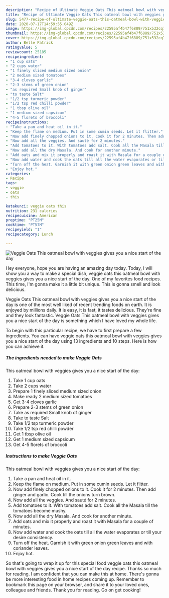 ```yaml
---
description: "Recipe of Ultimate Veggie Oats This oatmeal bowl with veggies gives you a nice start of the day"
title: "Recipe of Ultimate Veggie Oats This oatmeal bowl with veggies gives you a nice start of the day"
slug: 5477-recipe-of-ultimate-veggie-oats-this-oatmeal-bowl-with-veggies-gives-you-a-nice-start-of-the-day
date: 2020-07-17T14:59:55.049Z
image: https://img-global.cpcdn.com/recipes/22595af4b47f6889/751x532cq70/veggie-oats-this-oatmeal-bowl-with-veggies-gives-you-a-nice-start-of-the-day-recipe-main-photo.jpg
thumbnail: https://img-global.cpcdn.com/recipes/22595af4b47f6889/751x532cq70/veggie-oats-this-oatmeal-bowl-with-veggies-gives-you-a-nice-start-of-the-day-recipe-main-photo.jpg
cover: https://img-global.cpcdn.com/recipes/22595af4b47f6889/751x532cq70/veggie-oats-this-oatmeal-bowl-with-veggies-gives-you-a-nice-start-of-the-day-recipe-main-photo.jpg
author: Belle Patrick
ratingvalue: 5
reviewcount: 25185
recipeingredient:
- "1 cup oats"
- "2 cups water"
- "1 finely sliced medium sized onion"
- "2 medium sized tomatoes"
- "3-4 cloves garlic"
- "2-3 stems of green onion"
- "as required Small knob of ginger"
- "to taste Salt"
- "1/2 tsp turmeric powder"
- "1/2 tsp red chilli powder"
- "1 tbsp olive oil"
- "1 medium sized capsicum"
- "4-5 florets of broccoli"
recipeinstructions:
- "Take a pan and heat oil in it."
- "Keep the flame on medium. Put in some cumin seeds. Let it flitter."
- "Now add finely chopped onions to it. Cook it for 2 minutes. Then add ginger and garlic. Cook till the onions turn brown."
- "Now add all the veggies. And sauté for 2 minutes."
- "Add tomatoes to it. With tomatoes add salt. Cook all the Masala till the tomatoes become mushy."
- "Now add all the dry Masala. And cook for another minute."
- "Add oats and mix it properly and roast it with Masala for a couple of minutes."
- "Now add water and cook the oats till all the water evaporates or till your desire consistency."
- "Turn off the heat. Garnish it with green onion green leaves and with coriander leaves."
- "Enjoy hot."
categories:
- Recipe
tags:
- veggie
- oats
- this

katakunci: veggie oats this 
nutrition: 231 calories
recipecuisine: American
preptime: "PT25M"
cooktime: "PT57M"
recipeyield: "1"
recipecategory: Lunch

---
```



![Veggie Oats
This oatmeal bowl with veggies gives you a nice start of the day](https://img-global.cpcdn.com/recipes/22595af4b47f6889/751x532cq70/veggie-oats-this-oatmeal-bowl-with-veggies-gives-you-a-nice-start-of-the-day-recipe-main-photo.jpg)

Hey everyone, hope you are having an amazing day today. Today, I will show you a way to make a special dish, veggie oats
this oatmeal bowl with veggies gives you a nice start of the day. One of my favorites food recipes. This time, I'm gonna make it a little bit unique. This is gonna smell and look delicious.



Veggie Oats
This oatmeal bowl with veggies gives you a nice start of the day is one of the most well liked of recent trending foods on earth. It is enjoyed by millions daily. It is easy, it is fast, it tastes delicious. They're fine and they look fantastic. Veggie Oats
This oatmeal bowl with veggies gives you a nice start of the day is something which I have loved my whole life.


To begin with this particular recipe, we have to first prepare a few ingredients. You can have veggie oats
this oatmeal bowl with veggies gives you a nice start of the day using 13 ingredients and 10 steps. Here is how you can achieve it.

<!--inarticleads1-->

##### The ingredients needed to make Veggie Oats
This oatmeal bowl with veggies gives you a nice start of the day:

1. Take 1 cup oats
1. Take 2 cups water
1. Prepare 1 finely sliced medium sized onion
1. Make ready 2 medium sized tomatoes
1. Get 3-4 cloves garlic
1. Prepare 2-3 stems of green onion
1. Take as required Small knob of ginger
1. Take to taste Salt
1. Take 1/2 tsp turmeric powder
1. Take 1/2 tsp red chilli powder
1. Get 1 tbsp olive oil
1. Get 1 medium sized capsicum
1. Get 4-5 florets of broccoli




<!--inarticleads2-->

##### Instructions to make Veggie Oats
This oatmeal bowl with veggies gives you a nice start of the day:

1. Take a pan and heat oil in it.
1. Keep the flame on medium. Put in some cumin seeds. Let it flitter.
1. Now add finely chopped onions to it. Cook it for 2 minutes. Then add ginger and garlic. Cook till the onions turn brown.
1. Now add all the veggies. And sauté for 2 minutes.
1. Add tomatoes to it. With tomatoes add salt. Cook all the Masala till the tomatoes become mushy.
1. Now add all the dry Masala. And cook for another minute.
1. Add oats and mix it properly and roast it with Masala for a couple of minutes.
1. Now add water and cook the oats till all the water evaporates or till your desire consistency.
1. Turn off the heat. Garnish it with green onion green leaves and with coriander leaves.
1. Enjoy hot.




So that's going to wrap it up for this special food veggie oats
this oatmeal bowl with veggies gives you a nice start of the day recipe. Thanks so much for reading. I am confident that you can make this at home. There's gonna be more interesting food in home recipes coming up. Remember to bookmark this page on your browser, and share it to your loved ones, colleague and friends. Thank you for reading. Go on get cooking!

